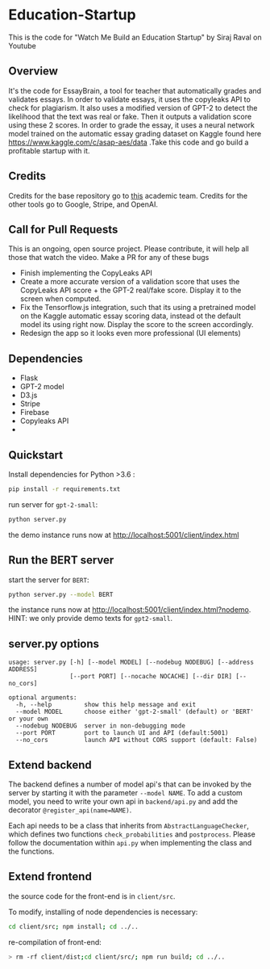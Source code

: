 # Education-Startup
This is the code for "Watch Me Build an Education Startup" by Siraj Raval on Youtube

## Overview 

It's the code for EssayBrain, a tool for teacher that automatically grades and validates essays. In order to validate essays, it uses the copyleaks API to check for plagiarism. It also uses a modified version of GPT-2 to detect the likelihood that the text was real or fake. Then it outputs a validation score using these 2 scores. In order to grade the essay, it uses a neural network model trained on the automatic essay grading dataset on Kaggle found here https://www.kaggle.com/c/asap-aes/data .Take this code and go build a profitable startup with it.

## Credits

Credits for the base repository go to [this](https://github.com/HendrikStrobelt/detecting-fake-text/) academic team. Credits for the other tools go to Google, Stripe, and OpenAI.  

## Call for Pull Requests

This is an ongoing, open source project. Please contribute, it will help all those that watch the video. Make a PR for any of these bugs

- Finish implementing the CopyLeaks API
- Create a more accurate version of a validation score that uses the CopyLeaks API score + the GPT-2 real/fake score. Display it to the screen when computed.
- Fix the Tensorflow.js integration, such that its using a pretrained model on the Kaggle automatic essay scoring data, instead ot the default model its using right now. Display the score to the screen accordingly.
- Redesign the app so it looks even more professional (UI elements)

## Dependencies

- Flask
- GPT-2 model
- D3.js
- Stripe
- Firebase
- Copyleaks API
- 

## Quickstart

Install dependencies for Python >3.6 :

```bash
pip install -r requirements.txt
```

run server for `gpt-2-small`:

```bash
python server.py

```

the demo instance runs now at [http://localhost:5001/client/index.html](http://localhost:5001/client/index.html)

## Run the BERT server

start the server for `BERT`:
```bash
python server.py --model BERT
```

the instance runs now at [http://localhost:5001/client/index.html?nodemo](http://localhost:5001/client/index.html?nodemo). HINT: we only provide demo texts for `gpt2-small`.


## server.py options

```
usage: server.py [-h] [--model MODEL] [--nodebug NODEBUG] [--address ADDRESS]
                 [--port PORT] [--nocache NOCACHE] [--dir DIR] [--no_cors]

optional arguments:
  -h, --help         show this help message and exit
  --model MODEL		 choose either 'gpt-2-small' (default) or 'BERT' or your own
  --nodebug NODEBUG  server in non-debugging mode
  --port PORT	     port to launch UI and API (default:5001)
  --no_cors          launch API without CORS support (default: False)

```


## Extend backend

The backend defines a number of model api's that can be invoked by the server by starting it with the parameter `--model NAME`. To add a custom model, you need to write your own api in `backend/api.py` and add the decorator `@register_api(name=NAME)`.

Each api needs to be a class that inherits from `AbstractLanguageChecker`, which defines two functions `check_probabilities` and `postprocess`. Please follow the documentation within `api.py` when implementing the class and the functions.


## Extend frontend
the source code for the front-end is in `client/src`.

To modify, installing of node dependencies is necessary:

```bash
cd client/src; npm install; cd ../..
```
re-compilation of front-end:

```bash
> rm -rf client/dist;cd client/src/; npm run build; cd ../..
```

